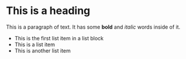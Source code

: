 

# This is a heading

This is a paragraph of text. It has some **bold** and *italic* words inside of it.




* This is the first list item in a list block
* This is a list item
* This is another list item
